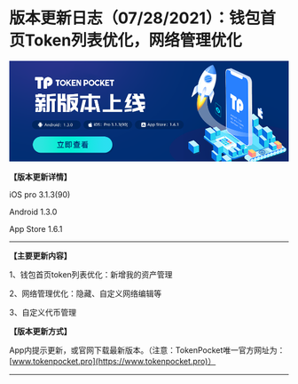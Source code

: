 # 版本更新日志（07/28/2021）：钱包首页Token列表优化，网络管理优化

![](<../../.gitbook/assets/1 (45) (1).png>)

**【版本更新详情】**

‌iOS pro 3.1.3(90)&#x20;

Android 1.3.0

App Store 1.6.1

****

**【主要更新内容】**

‌1、钱包首页token列表优化：新增我的资产管理‌

2、网络管理优化：隐藏、自定义网络编辑等

‌3、自定义代币管理



**【版本更新方式】**

‌App内提示更新，或官网下载最新版本。（注意：TokenPocket唯一官方网址为：[www.tokenpocket.pro](https://www.tokenpocket.pro)）

****

